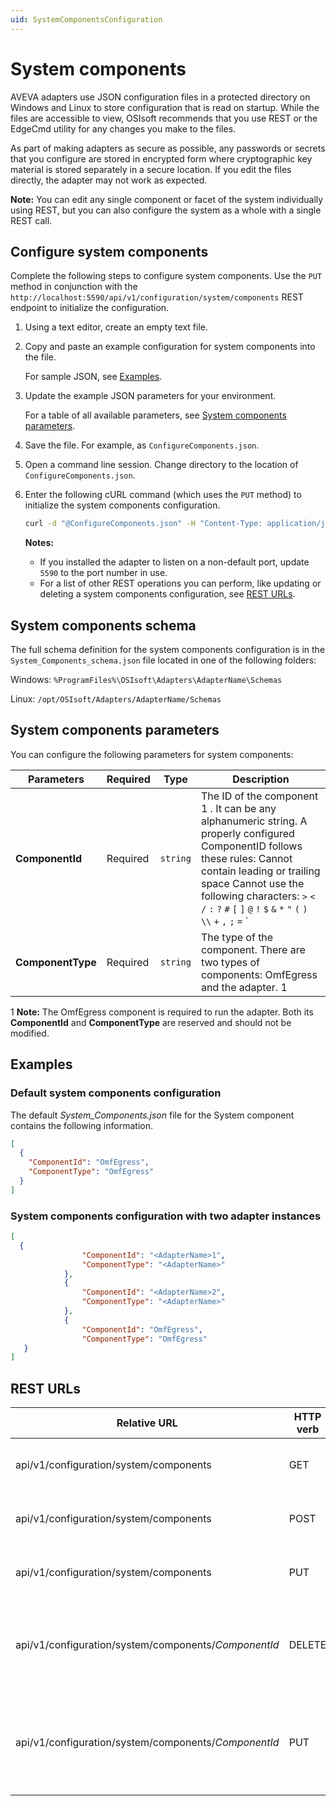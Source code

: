 ```yaml
---
uid: SystemComponentsConfiguration
---
```


# System components

AVEVA adapters use JSON configuration files in a protected directory on Windows and Linux to store configuration that is read on startup. While the files are accessible to view, OSIsoft recommends that you use REST or the EdgeCmd utility for any changes you make to the files.

As part of making adapters as secure as possible, any passwords or secrets that you configure are stored in encrypted form where cryptographic key material is stored separately in a secure location. If you edit the files directly, the adapter may not work as expected.

**Note:** You can edit any single component or facet of the system individually using REST, but you can also configure the system as a whole with a single REST call.

## Configure system components

Complete the following steps to configure system components. Use the `PUT` method in conjunction with the `http://localhost:5590/api/v1/configuration/system/components` REST endpoint to initialize the configuration.

1. Using a text editor, create an empty text file.

2. Copy and paste an example configuration for system components into the file.

    For sample JSON, see [Examples](#examples).

3. Update the example JSON parameters for your environment.

    For a table of all available parameters, see [System components parameters](#system-components-parameters).

4. Save the file. For example, as `ConfigureComponents.json`.

5. Open a command line session. Change directory to the location of `ConfigureComponents.json`.

6. Enter the following cURL command (which uses the `PUT` method) to initialize the system components configuration.

    ```bash
    curl -d "@ConfigureComponents.json" -H "Content-Type: application/json" -X PUT "http://localhost:5590/api/v1/configuration/system/components"
    ```

    **Notes:**
  
    * If you installed the adapter to listen on a non-default port, update `5590` to the port number in use.
    * For a list of other REST operations you can perform, like updating or deleting a system components configuration, see [REST URLs](#rest-urls).
     
     

## System components schema

The full schema definition for the system components configuration is in the `System_Components_schema.json` file located in one of the following folders:

Windows: `%ProgramFiles%\OSIsoft\Adapters\AdapterName\Schemas`

Linux: `/opt/OSIsoft/Adapters/AdapterName/Schemas`

## System components parameters

You can configure the following parameters for system components:

| Parameters     | Required | Type    | Description |
| -------------- | -------- | --------| -------------|
| **ComponentId**    | Required |`string` | The ID of the component 1  . It can be any alphanumeric string. A properly configured ComponentID follows these rules: Cannot contain leading or trailing space   Cannot use the following characters:  `>` `<` `/` `:` `?` `#` `[` `]` `@` `!` `$` `&` `*` `"` `(` `)` `\\` `+` `,` `;` `=` `|` `` ` `` `{` `}`  **Note:** The **ComponentId** is added to each container message that an adapter component sends to an OMF endpoint. It is displayed as the data source information (point source) in PI Web API. |
| **ComponentType**  | Required |`string` | The type of the component. There are two types of components: OmfEgress and the adapter. 1  |
    
 1 **Note:** The OmfEgress component is required to run the adapter. Both its **ComponentId** and **ComponentType** are reserved and should not be modified.

## Examples

### Default system components configuration

The default _System_Components.json_ file for the System component contains the following information.

```json
[
  {
    "ComponentId": "OmfEgress",
    "ComponentType": "OmfEgress"
  }
]
```

### System components configuration with two adapter instances

```json
[
  {
                "ComponentId": "<AdapterName>1",
                "ComponentType": "<AdapterName>"
            },
            {
                "ComponentId": "<AdapterName>2",
                "ComponentType": "<AdapterName>"
            },
            {
                "ComponentId": "OmfEgress",
                "ComponentType": "OmfEgress"
   }
]
```

## REST URLs

| Relative URL | HTTP verb | Action |
| ------------ | --------- | ------ |
| api/v1/configuration/system/components | GET | Retrieves  the system components configuration |
| api/v1/configuration/system/components | POST | Adds a new component to the system configuration |
| api/v1/configuration/system/components | PUT | Updates the system components configuration |
| api/v1/configuration/system/components/_ComponentId_ | DELETE | Deletes a specific component from the system components configuration |
| api/v1/configuration/system/components/_ComponentId_ | PUT | Creates a new component with the specified *ComponentId* in the system configuration
